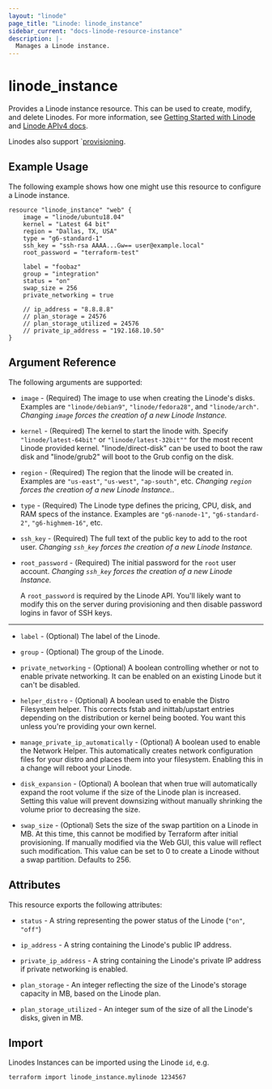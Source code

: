 ```yaml
---
layout: "linode"
page_title: "Linode: linode_instance"
sidebar_current: "docs-linode-resource-instance"
description: |-
  Manages a Linode instance.
---
```


# linode\_instance

Provides a Linode instance resource.  This can be used to create,
modify, and delete Linodes. For more information, see [Getting Started with Linode](https://linode.com/docs/getting-started/)
and [Linode APIv4 docs](https://development.linode.com/).

Linodes also support `[provisioning](/docs/provisioners/index.html).

## Example Usage

The following example shows how one might use this resource to configure a Linode instance.

```hcl
resource "linode_instance" "web" {
    image = "linode/ubuntu18.04"
    kernel = "Latest 64 bit"
    region = "Dallas, TX, USA"
    type = "g6-standard-1"
    ssh_key = "ssh-rsa AAAA...Gw== user@example.local"
    root_password = "terraform-test"

    label = "foobaz"
    group = "integration"
    status = "on"
    swap_size = 256
    private_networking = true

    // ip_address = "8.8.8.8"
    // plan_storage = 24576
    // plan_storage_utilized = 24576
    // private_ip_address = "192.168.10.50"
}
```

## Argument Reference

The following arguments are supported:

* `image` - (Required) The image to use when creating the Linode's disks. Examples are `"linode/debian9"`, `"linode/fedora28"`, and `"linode/arch"`. *Changing `image` forces the creation of a new Linode Instance.*

* `kernel` - (Required) The kernel to start the linode with. Specify `"linode/latest-64bit"` or `"linode/latest-32bit""` for the most recent Linode provided kernel. "linode/direct-disk" can be used to boot the raw disk and "linode/grub2" will boot to the Grub config on the disk.

* `region` - (Required) The region that the linode will be created in.  Examples are `"us-east"`, `"us-west"`, `"ap-south"`, etc.  *Changing `region` forces the creation of a new Linode Instance.*.

* `type` - (Required) The Linode type defines the pricing, CPU, disk, and RAM specs of the instance.  Examples are `"g6-nanode-1"`, `"g6-standard-2"`, `"g6-highmem-16"`, etc.

* `ssh_key` - (Required) The full text of the public key to add to the root user. *Changing `ssh_key` forces the creation of a new Linode Instance.*

* `root_password` - (Required) The initial password for the `root` user account. *Changing `ssh_key` forces the creation of a new Linode Instance.*

  A `root_password` is required by the Linode API. You'll likely want to modify this on the server during provisioning and then disable password logins in favor of SSH keys.

- - -

* `label` - (Optional) The label of the Linode.

* `group` - (Optional) The group of the Linode.

* `private_networking` - (Optional) A boolean controlling whether or not to enable private networking. It can be enabled on an existing Linode but it can't be disabled.

* `helper_distro` - (Optional) A boolean used to enable the Distro Filesystem helper.   This corrects fstab and inittab/upstart entries depending on the distribution or kernel being booted. You want this unless you're providing your own kernel.

* `manage_private_ip_automatically` - (Optional) A boolean used to enable the Network Helper.  This automatically creates network configuration files for your distro and places them into your filesystem. Enabling this in a change will reboot your Linode.

* `disk_expansion` - (Optional) A boolean that when true will automatically expand the root volume if the size of the Linode plan is increased.  Setting this value will prevent downsizing without manually shrinking the volume prior to decreasing the size.

* `swap_size` - (Optional) Sets the size of the swap partition on a Linode in MB.  At this time, this cannot be modified by Terraform after initial provisioning.  If manually modified via the Web GUI, this value will reflect such modification.  This value can be set to 0 to create a Linode without a swap partition.  Defaults to 256.

## Attributes

This resource exports the following attributes:

* `status` - A string representing the power status of the Linode (`"on"`, `"off"`)

* `ip_address` - A string containing the Linode's public IP address.

* `private_ip_address` - A string containing the Linode's private IP address if private networking is enabled.

* `plan_storage` - An integer reflecting the size of the Linode's storage capacity in MB, based on the Linode plan.

* `plan_storage_utilized` - An integer sum of the size of all the Linode's disks, given in MB.

## Import

Linodes Instances can be imported using the Linode `id`, e.g.

```sh
terraform import linode_instance.mylinode 1234567
```
